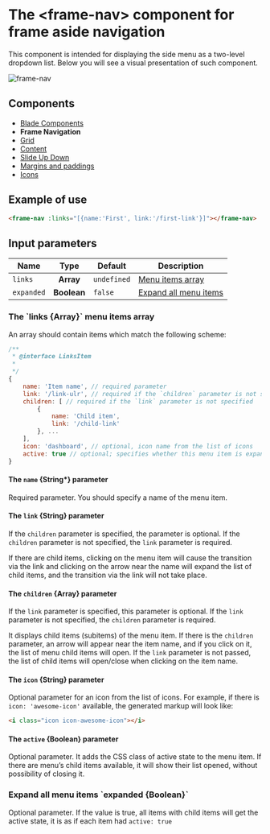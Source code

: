 # The &lt;frame-nav&gt; component for frame aside navigation

This component is intended for displaying the side menu as a two-level dropdown list. Below you will see a visual presentation of such component.

![frame-nav](https://static.awema.pl/docs/frame-nav.gif)

## Components
- [Blade Components](./components.md)
- **Frame Navigation**
- [Grid](./grid.md)
- [Content](./classes.md)
- [Slide Up Down](./slide-up-down.md)
- [Margins and paddings](./margins.md)
- [Icons](./icons.md)

## Example of use

```html
<frame-nav :links="[{name:'First', link:'/first-link'}]"></frame-nav>
```


## Input parameters

| Name          | Type          | Default      | Description                          |
|---------------|:-------------:|--------------|--------------------------------------|
| `links`       | **Array**     | `undefined`  | [Menu items array](#props-links)     |
| `expanded`    | **Boolean**   | `false`      | [Expand all menu items](#props-expand) |


<h3 id="props-links">The `links {Array<LinksItem>}` menu items array</h3>

An array should contain items which match the following scheme:

```javascript
/**
 * @interface LinksItem
 *
 */
{
    name: 'Item name', // required parameter
    link: '/link-ulr', // required if the `children` parameter is not specified
    children: [ // required if the `link` parameter is not specified
        {
            name: 'Child item',
            link: '/child-link'
        }, ...
    ],
    icon: 'dashboard', // optional, icon name from the list of icons
    active: true // optional; specifies whether this menu item is expanded or not
}
```

#### The `name` {String*} parameter

Required parameter. You should specify a name of the menu item.

#### The `link` {String} parameter

If the `children` parameter is specified, the parameter is optional. If the `children` parameter is not specified, the `link` parameter is required.

If there are child items, clicking on the menu item will cause the transition via the link and clicking on the arrow near the name will expand the list of child items, and the transition via the link will not take place.

#### The `children` {Array<LinksItem>} parameter

If the `link` parameter is specified, this parameter is optional. If the `link` parameter is not specified, the `children` parameter is required. 

It displays child items (subitems) of the menu item. If there is the `children` parameter, an arrow will appear near the item name, and if you click on it, the list of menu child items will open. If the `link` parameter is not passed, the list of child items will open/close when clicking on the item name.

#### The `icon` {String} parameter

Optional parameter for an icon from the list of icons. For example, if there is `icon: 'awesome-icon'` available, the generated markup will look like:

```html
<i class="icon icon-awesome-icon"></i>
```

#### The `active` {Boolean} parameter

Optional parameter. It adds the CSS class of active state to the menu item. If there are menu’s child items available, it will show their list opened, without possibility of closing it.


<h3 id="props-expand">Expand all menu items `expanded {Boolean}`</h3>

Optional parameter. If the value is true, all items with child items will get the active state, it is as if each item had `active: true`
